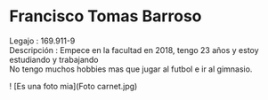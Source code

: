 # Francisco Tomas Barroso
Legajo : 169.911-9   
Descripción : Empece en la facultad en 2018, tengo 23 años y estoy estudiando y trabajando  
No tengo muchos hobbies mas que jugar al futbol e ir al gimnasio.  

! [Es una foto mia](Foto carnet.jpg)
